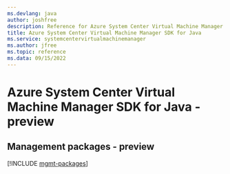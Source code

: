 ```yaml
---
ms.devlang: java
author: joshfree
description: Reference for Azure System Center Virtual Machine Manager SDK for Java
title: Azure System Center Virtual Machine Manager SDK for Java
ms.service: systemcentervirtualmachinemanager
ms.author: jfree
ms.topic: reference
ms.data: 09/15/2022
---
```

# Azure System Center Virtual Machine Manager SDK for Java - preview

## Management packages - preview
[!INCLUDE [mgmt-packages](system-center-virtual-machine-manager-mgmt-index.md)]